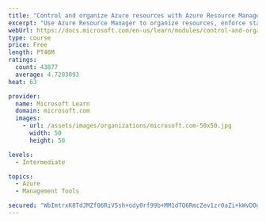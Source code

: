 ```yaml
---
title: "Control and organize Azure resources with Azure Resource Manager"
excerpt: "Use Azure Resource Manager to organize resources, enforce standards, and protect critical assets from deletion."
webUrl: https://docs.microsoft.com/en-us/learn/modules/control-and-organize-with-azure-resource-manager/
type: course
price: Free
length: PT46M
ratings:
  count: 43877
  average: 4.7203093
heat: 63

provider:
  name: Microsoft Learn
  domain: microsoft.com
  images:
    - url: /assets/images/organizations/microsoft.com-50x50.jpg
      width: 50
      height: 50

levels:
  - Intermediate

topics:
  - Azure
  - Management Tools

secured: "WbImtrxK8TdJMZf06RiV5sh+ody0rf99b+MM1dTQ6RmcZev1zr0aZi+kWvDOgfmusfeVaLDAGwgEaDzApM1o2oeuJuyA8AQ71+meWP9eME29dTXUenOr9Rk9K09wrbKU6D1Un4sJ0cGfO6jI6O7Bh2EGxZvsrHY7DJvXSUhyssA0QUugs6Kawx+UwnEcNLXajw4WDau5nYEOy9ASffkKTK0Z0dUNvDPBor2+i76+cnduEs7Pk/PPVvtm10D2vFM0TPFIrtJbaEqsE3uy7OsCslAJxYd2g/ggXgqTx+Z5fSh8h2w7tnHUH0aUQ4bpmsgwn9eRRWQbVyrdNEmMtMbfjtP2+iOtLN7m+i1Y2d4wOpaQa4S+JQOQOQ/yssc8USfX1y43QrAvO3GFw/NljfQE5+6GYNulpt5Sms8WkSkhYfdriBouRt4oXNny7oSCq+wZ;j21tOFP7sNhMAtdfqL8vwg=="
---
```


